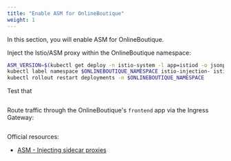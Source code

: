 ```yaml
---
title: "Enable ASM for OnlineBoutique"
weight: 1
---
```

In this section, you will enable ASM for OnlineBoutique.

Inject the Istio/ASM proxy within the OnlineBoutique namespace:
```Bash
ASM_VERSION=$(kubectl get deploy -n istio-system -l app=istiod -o jsonpath={.items[*].metadata.labels.'istio\.io\/rev'}'{"\n"}')
kubectl label namespace $ONLINEBOUTIQUE_NAMESPACE istio-injection- istio.io/rev=$ASM_VERSION --overwrite
kubectl rollout restart deployments -n $ONLINEBOUTIQUE_NAMESPACE
```

Test that 
```Bash

```

Route traffic through the OnlineBoutique's `frontend` app via the Ingress Gateway:
```Bash

```

Official resources:
- [ASM - Injecting sidecar proxies](https://cloud.google.com/service-mesh/docs/proxy-injection)
